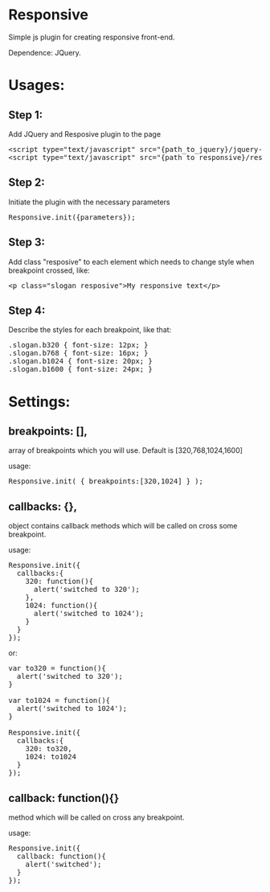 Responsive
=======================

Simple js plugin for creating responsive front-end.

Dependence: JQuery.

Usages:
==========

Step 1:
----
Add JQuery and Resposive plugin to the page
<pre>
&lt;script type="text/javascript" src="{path_to_jquery}/jquery-2.0.3.min.js"&gt;&lt;/script&gt;
&lt;script type="text/javascript" src="{path_to_responsive}/responsive.min.js"&gt;&lt;/script&gt;
</pre>


Step 2:
----
Initiate the plugin with the necessary parameters
<pre>
Responsive.init({parameters});
</pre>

Step 3:
----
Add class "resposive" to each element which needs to change style when breakpoint crossed, like:
<pre>
&lt;p class="slogan resposive"&gt;My responsive text&lt;/p&gt;
</pre>

Step 4:
----
Describe the styles for each breakpoint, like that:
<pre>
.slogan.b320 { font-size: 12px; }
.slogan.b768 { font-size: 16px; }
.slogan.b1024 { font-size: 20px; }
.slogan.b1600 { font-size: 24px; }
</pre>


Settings:
==========

breakpoints: [],
-----
array of breakpoints which you will use. Default is [320,768,1024,1600]

usage:
<pre>
Responsive.init( { breakpoints:[320,1024] } );
</pre>


callbacks: {},
-----
object contains callback methods which will be called on cross some breakpoint.

usage:
<pre>
Responsive.init({
  callbacks:{
    320: function(){
      alert('switched to 320');
    },
    1024: function(){
      alert('switched to 1024');
    }
  }
});
</pre>

or:
<pre>
var to320 = function(){
  alert('switched to 320');
}

var to1024 = function(){
  alert('switched to 1024');
}

Responsive.init({
  callbacks:{
    320: to320,
    1024: to1024
  }
});
</pre>




callback: function(){}
-----
method which will be called on cross any breakpoint.

usage:
<pre>
Responsive.init({
  callback: function(){
    alert('switched');
  }
});
</pre>
